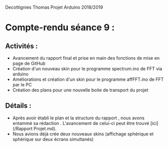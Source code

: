 Decottignies Thomas Projet Arduino 2018/2019
# Compte-rendu séance 9 :

## Activités : 
- Avancement du rapport final et prise en main des fonctions de mise en page de GitHub
- Création d'un nouveau skin pour le programme spectrum.ino de FFT via arduino
- Améliorations et création d'un skin pour le programme affFFT.ino de FFT par le PC
- Création des plans pour une nouvelle boite de transport du projet

## Détails : 
- Après avoir établi le plan et la structure du rapport , nous avons entammé sa rédaction . L'avancement de celui-ci peut être trouvé [ici](/Rapport Projet.md). 
- Nous avions déjà crée deux nouveaux skins (affichage sphérique et sphérique sur deux écrans simultanés)



